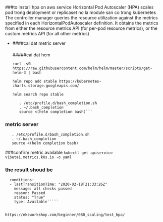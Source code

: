 ###to install hpa on aws service
Horizontal Pod Autoscaler (HPA) scales pod trong deployment or replicaset
no la module san co trong kubernetes
The controller manager queries the resource utilization against 
the metrics specified in each HorizontalPodAutoscaler definition. 
It obtains the metrics from either the resource metrics API (for per-pod resource metrics), or the custom metrics API (for all other metrics)
* ####cai dat metric server
   ####
   #####cai dat hem
   
   ```curl -sSL https://raw.githubusercontent.com/helm/helm/master/scripts/get-helm-3 | bash```
   
   ```helm repo add stable https://kubernetes-charts.storage.googleapis.com/```
   
   ```helm search repo stable```
   
   ```helm completion bash >> ~/.bash_completion
      . /etc/profile.d/bash_completion.sh
      . ~/.bash_completion
      source <(helm completion bash)```
### metric server
```helm completion bash >> ~/.bash_completion
   . /etc/profile.d/bash_completion.sh
   . ~/.bash_completion
   source <(helm completion bash)
```
###confirm metric available
```kubectl get apiservice v1beta1.metrics.k8s.io -o yaml```
### the result shoud be

```status:
  conditions:
  - lastTransitionTime: "2020-02-18T21:33:26Z"
    message: all checks passed
    reason: Passed
    status: "True"
    type: Available`````


https://eksworkshop.com/beginner/080_scaling/test_hpa/
